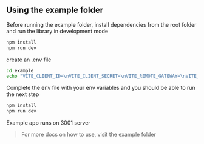 ## Using the example folder

Before running the example folder, install dependencies from the root folder and run the library in development mode

```sh
npm install
npm run dev
```

create an .env file

```sh
cd example
echo "VITE_CLIENT_ID=\nVITE_CLIENT_SECRET=\nVITE_REMOTE_GATEWAY=\nVITE_REFRESH_TOKEN=" >> .env
```

Complete the env file with your env variables and you should be able to run the next step

```sh
npm install
npm run dev
```

Example app runs on 3001 server

> For more docs on how to use, visit the example folder
